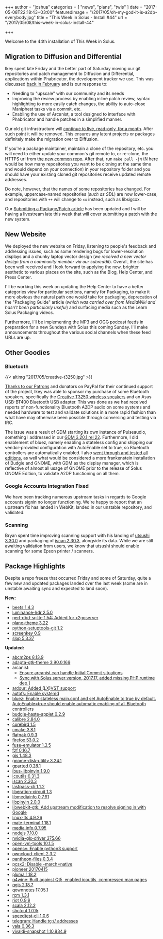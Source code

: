 +++
author = "joshua"
categories = [
	"news",
	"plans",
	"twis"
]
date = "2017-05-08T22:18:43+03:00"
featuredimage = "/2017/05/oh-my-god-it-is-a2dp-everybody.jpg"
title = "This Week in Solus - Install #44"
url = "/2017/05/08/this-week-in-solus-install-44"

+++

Welcome to the 44th installation of This Week in Solus.

## Migration to Diffusion and Differential

Ikey spent late Friday and the better part of Saturday moving our git repositories and patch management to Diffusion and Differential, applications within Phabricator, the development tracker we use. This was discussed [back in February](https://dev.solus-project.com/T2616) and is our response to:

- Needing to "upscale" with our community and its needs
- Improving the review process by enabling inline patch review, syntax highlighting to more easily catch changes, the ability to auto-close Maniphest tasks via a commit, etc.
- Enabling the use of Arcanist, a tool designed to interface with Phabricator and handle patches in a simplified manner.

Our old git infrastructure will [continue to live, read-only, for a month](https://dev.solus-project.com/C5). After such point it will be removed. This ensures any latent projects or packages definitely make the migration over to Diffusion.

If you're a package maintainer, maintain a clone of the repository, etc. you will need to either update your common's git remote to, or re-clone, the HTTPS url from [the new common repo](https://dev.solus-project.com/source/common/). After that, run `make pull -jN` (N here would be how many repositories you want to be cloning at the same time and would depend on your connection) in your repository folder and you should have your existing cloned git repositories receive updated remote addresses.

Do note, however, that the names of some repositories has changed. For example, uppercase-named repositories (*such as SDL*) are now lower-case, and repositories with `++` will change to `xx` instead, such as libsigcxx.

Our [Submitting a Package/Patch article](https://solus-project.com/articles/packaging/submitting-a-package/en/) has been updated and I will be having a livestream late this week that will cover submitting a patch with the new system.

## New Website

We deployed the new website on Friday, listening to people's feedback and addressing issues, such as some rendering bugs for lower-resolution displays and a chunky laptop vector design (*we received a new vector design from a community member via our subreddit*). Overall, the site has been well received and I look forward to applying the new, brighter aesthetic to various places on the site, such as the Blog, Help Center, and Press Center.

I'll be working this week on updating the Help Center to have a better categories view for particular sections, namely for Packaging, to make it more obvious the natural path one would take for packaging, deprecation of the "Packaging Guide" article (*which was carried over from MediaWiki and hasn't been particularly useful*) and surfacing media such as the Learn Solus Packaging videos.

Furthermore, I'll be implementing the MP3 and OGG podcast feeds in preparation for a new Sundays with Solus this coming Sunday. I'll make announcements throughout the various social channels when these feed URLs are up.

## Other Goodies

### Bluetooth

{{< altimg "2017/05/creative-t3250.jpg" >}}

[Thanks to our Patrons](https://patreon.com/solus) and donators on PayPal for their continued support of the project, Ikey was able to sponsor my purchase of some Bluetooth speakers, specifically the [Creative T3250 wireless speakers](https://plus.google.com/+JoshuaStrobl/posts/ftwh36axeuC) and an Asus USB-BT400 Bluetooth USB adapter. This was done as we had received reports of non-functionality Bluetooth A2DP audio on some systems and needed hardware to test and validate solutions in a more rapid fashion than what have may otherwise been possible through conversing and testing via IRC.

The issue was a result of GDM starting its own instance of Pulseaudio, something I addressed in our [GDM 3.20.1 rel 22](https://dev.solus-project.com/R881:4b64ed1e4ea0d8a1823f2ae4b948f98c988dcdb3). Furthermore, I did enablement of bluez, namely enabling a stateless config and shipping our vendor-provided configuration with AutoEnable set to true, so Bluetooth controllers are automatically enabled. I also [went through and tested all editions](https://plus.google.com/+JoshuaStrobl/posts/hrGiypVeFob), as well what would be considered a more frankenstein installation of Budgie and GNOME, with GDM as the display manager, which is reflective of almost all usage of GNOME prior to the release of Solus GNOME Edition, to validate A2DP functioning on all them.

### Google Accounts Integration Fixed

We have been tracking numerous upstream tasks in regards to Google accounts signin no longer functioning. We're happy to report that an upstream fix has landed in WebKit, landed in our unstable repository, and validated.

### Scanning

Bryan spent time improving scanning support with his landing of [utsushi 3.30.0](https://dev.solus-project.com/R3102:08e237d6938dcc7046a0aa3a78ed0effc09f0603) and packaging of [iscan 2.30.3](https://dev.solus-project.com/R3384:3391f26dfa533ae71f79a49e7e773a88f7dcb1ff), alongside its data. While we are still awaiting validation from users, we know that utsushi should enable scanning for some Epson printer / scanners.

## Package Highlights

Despite a repo freeze that occurred Friday and some of Saturday, quite a few new and updated packages landed over the last week (some are in unstable awaiting sync and expected to land soon).

**New:**

- [beets 1.4.3](https://dev.solus-project.com/R3363:c954274dee6f89c94d365b2e48aa9d0356c5f5b8)
- [luminance-hdr 2.5.0](https://dev.solus-project.com/R3383:0b0c4522742d3584ee239194e4774d3629abc836)
- [perl-dbd-sqlite 1.54: Added for x2goserver](https://dev.solus-project.com/R3386:facb186439b3f9d6a25fc14b82da169a4e91a5ce)
- [plano-theme 3.22](https://dev.solus-project.com/R3365:b240e8e9b28913fa5f7e496082344d45163c9a2a)
- [python-setuptools-git 1.2](https://dev.solus-project.com/R3388:cf07cee0be08d3c3c696b9c4633c01e1639b82e0)
- [screenkey 0.9](https://dev.solus-project.com/R3389:33a3db47d1c50d75a9d6de217083284e367d36f2)
- [slop 5.3.37](https://dev.solus-project.com/R3387:7842127aaa8bfa4c660379c4f95205b6ea4665c7)

**Updated:**

- [abcm2ps 8.13.9](https://dev.solus-project.com/R329:3b4d9e2be497db6c3c69f3bc4c7b9b38bee057e4)
- [adapta-gtk-theme 3.90.0.166](https://dev.solus-project.com/R338:fc4394009ec75f93516c1591631f058341f57335)
- arcanist:
  - [Ensure arcanist can handle Initial Commit situations](https://dev.solus-project.com/R375:9e39283a03a7e3c531eea023a19d4bc097129f74)
  - [Sync with Solus server version, 2017.17, added missing PHP runtime dep.](https://dev.solus-project.com/R375:354fca0da1e1897781b0b01b470ff41ae7557ea7)]
- [ardour: Added (LX)VST support](https://dev.solus-project.com/R381:e8e847b2382b53b289724324b780826be269316f)
- [autofs: Enable systemd](https://dev.solus-project.com/R407:043f915d75aa4211f2fea4a4a55aa9db05e340af)
- [bluez: Enable stateless main.conf and set AutoEnable to true by default. AutoEnable=true should enable automatic enabling of all Bluetooth controllers](https://dev.solus-project.com/R441:e4224fb86dc5f52bd6df32d33a6263e73f40e93e)
- [budgie-haste-applet 0.2.9](https://dev.solus-project.com/R1392:ae3ba31eb3e07cba6b38ed7e756b33bf47889a2f)
- [calibre 2.84.0](https://dev.solus-project.com/R485:da4d8f37f9436ecf22dca49117c555da1ec54deb)
- [corebird 1.5](https://dev.solus-project.com/R558:7e2c52685763d98a331d60599b27bd7b388ef0fa)
- [cmake 3.8.1](https://dev.solus-project.com/R535:c4139dbb8479f9166189b1bb021983da893e9bbc)
- [flatpak 0.9.3](https://dev.solus-project.com/R766:0bad1352101aa816dae29a585b38a1d8f4e9ae47)
- [firefox 53.0.2](https://dev.solus-project.com/R755:360d8fc632717e6411877ef43981bc13309fbd6f)
- [fuse-emulator 1.3.5](https://dev.solus-project.com/R862:77085a091be6a9f249cbfe16a331fdcd2d648adf)
- [fzf 0.16.7](https://dev.solus-project.com/R864:16ae416a7ccb9164f123fb127cf56257877f8f2c)
- [gjs 1.48.3](https://dev.solus-project.com/R916:c7d881f1ef55f0d245cee55d98898f2dd2262f18)
- [gnome-disk-utility 3.24.1](https://dev.solus-project.com/R959:461971afa3bf75939b9babb18012c4c640d35583)
- [gparted 0.28.1](https://dev.solus-project.com/R1042:4b86f007fc1add11270e1589c8748ce0952e069a)
- [ibus-libpinyin 1.9.0](https://dev.solus-project.com/R1449:311743ea5b3ff6fa33103ec673d59f71a492c83e)
- [icoutils 0.31.3](https://dev.solus-project.com/R1456:fc4d27da8cf84332697d2badd4bcf8ee4690bf59)
- [iscan 2.30.3](https://dev.solus-project.com/R3384:73602b88ef9570caacadc3c5a08475db6053f199)
- [lastpass-cli 1.1.2](https://dev.solus-project.com/R1603:c1436c64a5206025674e1db70f66e4f2ae9bfd31)
- [liberation-circuit 1.3](https://dev.solus-project.com/R3366:6cc3561a2a6fb36f0cf39f1645d6f15cd87dbe3a)
- [libmediainfo 0.7.91](https://dev.solus-project.com/R1772:c2d42401f5c109105238104888f6ca9bda1f788f)
- [libpinyin 2.0.0](https://dev.solus-project.com/R1819:9955a201d8afcd78ae7c7ff4bcb5ffc28487c01f)
- [libwebkit-gtk: Add upstream modification to resolve signing in with Google](https://dev.solus-project.com/R3336:1b7ea45ce9310e6729756995d58fec9ccffe7203)
- [linux-lts 4.9.26](https://dev.solus-project.com/R1966:7f566115fec7d2a52ffeb42e61e7fe7a6b5e4360)
- [mate-terminal 1.18.1](https://dev.solus-project.com/R2044:1ad563583f597807d83c7b4efedf05f2d545762a)
- [media info 0.7.95](https://dev.solus-project.com/R2060:30f9ae4de44f2ed801c61c2c2488118b8372f838)
- [nodejs 7.10.0](https://dev.solus-project.com/R2177:085557899253608e031df3f7e6118ece34a7d4eb)
- [nvidia-glx-driver 375.66](https://dev.solus-project.com/R2210:ea2786ec6781e782589f34b8a94ee0892c110032)
- [open-vm-tools 10.1.5](https://dev.solus-project.com/R2260:c1b62e5800363d1cddf9bec5f6a7bd4dc3ade45c)
- [opencv: Enable python3 support](https://dev.solus-project.com/R2235:c3173e3a47932a6509c9b65fb23fff51e7e078d9)
- [owncloud-client 2.3.2](https://dev.solus-project.com/R2279:58d2d6a591cde2ebf4ede26d275b92848bfe591c)
- [pantheon-files 0.3.4](https://dev.solus-project.com/R2292:5f786ccbf6eb660027cda5af4e19953c234490dd)
- [pcsx2: Disable -march=native](https://dev.solus-project.com/R2311:26ded5d6e629df0d955bbe9ecc4a081f7faea584)
- [pioneer 20170415](https://dev.solus-project.com/R2439:05f41849e717d8bd2ba5f06a80c9779789e448f9)
- [pluma 1.18.2](https://dev.solus-project.com/R2455:528e48bd1be63bf3bd3c32d6b9ba8b1d98ab4f56)
- [q4wine: Built against Qt5, enabled icoutils, compressed man pages](https://dev.solus-project.com/R2719:7156f07c4d5d01c48f4fe2e2a6875693329657ba)
- [qgis 2.18.7](https://dev.solus-project.com/R2726:61be7b5e6ba3a10a6d2625e1133605efc8dc5629)
- [qownnotes 17.05.1](https://dev.solus-project.com/R2730:dac51b0b7d0422b2f178dd6064c2cd9bb4cabf6e)
- [rcm 1.3.1](https://dev.solus-project.com/R2791:5584ca024f70405d99fb75cd594a0b0c0722b7e4)
- [riot 0.9.9](https://dev.solus-project.com/R2816:2a0bb2f87595999029041b7dea81c3a627b56757)
- [scala 2.12.2](https://dev.solus-project.com/R2852:db7c01c40a3e9e3510e38e16cf90012625c51dc3)
- [shotcut 17.05](https://dev.solus-project.com/R2900:f0214ce916a99271e9c01656468d5b333859cac5)
- [speedtest-cli 1.0.6](https://dev.solus-project.com/R2944:ab3f2598d8d76166043b6a51937a9fb9a1f78bef)
- [telegram: Handle tg:// addresses](https://dev.solus-project.com/R3013:932c27da93a2bd7349ac4730e6446b28eba5435c)
- [vala 0.36.3](https://dev.solus-project.com/R3107:f6eb9f0162907d761d3633d7dcaac01e1dcb94d9)
- [vivaldi-snapshot 1.10.834.9](https://dev.solus-project.com/R3138:408ff17727c36ce7314d6519bd2e1619a8406941)